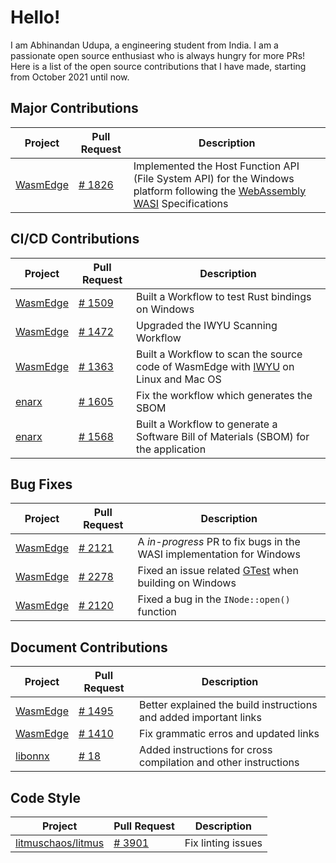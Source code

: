 # Hello!

I am Abhinandan Udupa, a engineering student from India. I am a passionate open source enthusiast who is always hungry for more PRs! Here is a list of the open source contributions that I have made, starting from October 2021 until now.

## Major Contributions

| Project                                          | Pull Request                                             | Description                                                                                                                                                                  |
| ------------------------------------------------ | -------------------------------------------------------- | ---------------------------------------------------------------------------------------------------------------------------------------------------------------------------- |
| [WasmEdge](https://github.com/WasmEdge/WasmEdge) | [# 1826](https://github.com/WasmEdge/WasmEdge/pull/1826) | Implemented the Host Function API (File System API) for the Windows platform following the [WebAssembly WASI](https://github.com/WebAssembly/wasi-filesystem) Specifications |

## CI/CD Contributions

| Project                                          | Pull Request                                             | Description                                                                                                                                        |
| ------------------------------------------------ | -------------------------------------------------------- | -------------------------------------------------------------------------------------------------------------------------------------------------- |
| [WasmEdge](https://github.com/WasmEdge/WasmEdge) | [# 1509](https://github.com/WasmEdge/WasmEdge/pull/1509) | Built a Workflow to test Rust bindings on Windows                                                                                                  |
| [WasmEdge](https://github.com/WasmEdge/WasmEdge) | [# 1472](https://github.com/WasmEdge/WasmEdge/pull/1472) | Upgraded the IWYU Scanning Workflow                                                                                                                |
| [WasmEdge](https://github.com/WasmEdge/WasmEdge) | [# 1363](https://github.com/WasmEdge/WasmEdge/pull/1363) | Built a Workflow to scan the source code of WasmEdge with [IWYU](https://github.com/include-what-you-use/include-what-you-use) on Linux and Mac OS |
| [enarx](https://github.com/enarx/enarx)          | [# 1605](https://github.com/enarx/enarx/pull/1605)       | Fix the workflow which generates the SBOM                                                                                                          |
| [enarx](https://github.com/enarx/enarx)          | [# 1568](https://github.com/enarx/enarx/pull/1568)       | Built a Workflow to generate a Software Bill of Materials (SBOM) for the application                                                               |

## Bug Fixes

| Project                                          | Pull Request                                             | Description                                                                                   |
| ------------------------------------------------ | -------------------------------------------------------- | --------------------------------------------------------------------------------------------- |
| [WasmEdge](https://github.com/WasmEdge/WasmEdge) | [# 2121](https://github.com/WasmEdge/WasmEdge/pull/2121) | A *in-progress* PR to fix bugs in the WASI implementation for Windows                         |
| [WasmEdge](https://github.com/WasmEdge/WasmEdge) | [# 2278](https://github.com/WasmEdge/WasmEdge/pull/2278) | Fixed an issue related [GTest](https://github.com/google/googletest) when building on Windows |
| [WasmEdge](https://github.com/WasmEdge/WasmEdge) | [# 2120](https://github.com/WasmEdge/WasmEdge/pull/2120) | Fixed a bug in the `INode::open()` function                                                   |

## Document Contributions

| Project                                          | Pull Request                                             | Description                                                       |
| ------------------------------------------------ | -------------------------------------------------------- | ----------------------------------------------------------------- |
| [WasmEdge](https://github.com/WasmEdge/WasmEdge) | [# 1495](https://github.com/WasmEdge/WasmEdge/pull/1495) | Better explained the build instructions and added important links |
| [WasmEdge](https://github.com/WasmEdge/WasmEdge) | [# 1410](https://github.com/WasmEdge/WasmEdge/pull/1410) | Fix grammatic erros and updated links                             |
| [libonnx](https://github.com/xboot/libonnx)      | [# 18](https://github.com/xboot/libonnx/pull/18)         | Added instructions for cross compilation and other instructions   |

## Code Style

| Project                                                     | Pull Request                                              | Description        |
| ----------------------------------------------------------- | --------------------------------------------------------- | ------------------ |
| [litmuschaos/litmus](https://github.com/litmuschaos/litmus) | [# 3901](https://github.com/litmuschaos/litmus/pull/3901) | Fix linting issues |
